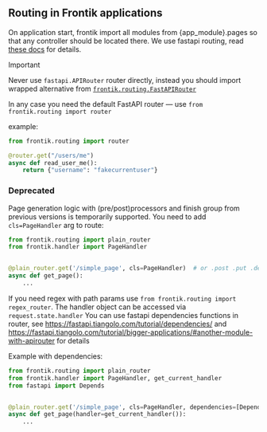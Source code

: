 ## Routing in Frontik applications

On application start, frontik import all modules from {app_module}.pages so that any controller should be located there.
We use fastapi routing, read [these docs](https://fastapi.tiangolo.com/reference/apirouter/?h=apirouter) for details. 

> [!IMPORTANT]
> Never use `fastapi.APIRouter` router directly, instead you should import wrapped alternative from [`frontik.routing.FastAPIRouter`](https://github.com/hhru/frontik/blob/526a4cc22d151694fa48439f884dd03a6ca2329f/frontik/routing.py#L110)
> 
> In any case you need the default FastAPI router — use `from frontik.routing import router`

example:

```python
from frontik.routing import router

@router.get("/users/me")
async def read_user_me():
    return {"username": "fakecurrentuser"}

```

### Deprecated

Page generation logic with (pre/post)processors and finish group from previous versions is temporarily supported. You need to add `cls=PageHandler` arg to route:

```python
from frontik.routing import plain_router
from frontik.handler import PageHandler


@plain_router.get('/simple_page', cls=PageHandler)  # or .post .put .delete .head
async def get_page():
    ...
```

If you need regex with path params use `from frontik.routing import regex_router`. The handler object can be accessed via `request.state.handler`
You can use fastapi dependencies functions in router, see https://fastapi.tiangolo.com/tutorial/dependencies/ and https://fastapi.tiangolo.com/tutorial/bigger-applications/#another-module-with-apirouter for details

Example with dependencies:

```python
from frontik.routing import plain_router
from frontik.handler import PageHandler, get_current_handler
from fastapi import Depends


@plain_router.get('/simple_page', cls=PageHandler, dependencies=[Depends(my_foo)])
async def get_page(handler=get_current_handler()):
    ...
```
